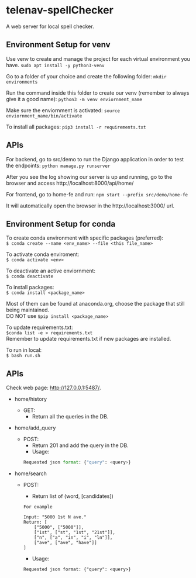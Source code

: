 # telenav-spellChecker

A web server for local spell checker. 


## Environment Setup for venv

Use venv to create and manage the project for each virtual environment you have.
`sudo apt install -y python3-venv`

Go to a folder of your choice and create the following folder:
`mkdir environments`

Run the command inside this folder to create our venv (remember to always give it a good name):
`python3 -m venv enviornment_name`

Make sure the enviornment is activated:
`source enviornment_name/bin/activate`

To install all packages: 
`pip3 install -r requirements.txt`

## APIs
For backend, go to src/demo to run the Django application in order to test the endpoints:
`python manage.py runserver`

After you see the log showing our server is up and running, go to the browser and access http://localhost:8000/api/home/

For frontend, go to home-fe and run:
`npm start --prefix src/demo/home-fe`

It will automatically open the browser in the http://localhost:3000/ url. 



## Environment Setup for conda
To create conda environment with specific packages (preferred):  
`$ conda create --name <env_name> --file <this file_name>`  

To activate conda enviroment:  
`$ conda activate <env>`

To deactivate an active enviornment:  
`$ conda deactivate`

To install packages:  
`$ conda install <package_name>`

Most of them can be found at anaconda.org, choose the package that still being maintained.  
DO NOT use `$pip install <package_name>`

To update requirements.txt:  
`$conda list -e > requirements.txt`  
Remember to update requirements.txt if new packages are installed.  

To run in local:  
`$ bash run.sh`

## APIs

Check web page: http://127.0.0.1:5487/.

* home/history
    * GET:
        * Return all the queries in the DB.

* home/add_query
    * POST:
        * Return 201 and add the query in the DB.
        * Usage:  
        ```py
        Requested json format: {"query": <query>}
        ```

* home/search
    * POST:
        * Return list of (word, [candidates])
        ```
        For example

        Input: "5000 1st N ave."
        Return: [
            ["5000", ["5000"]],
            ["1st", ["st", "1st", "21st"]],
            ["n", ["a", "in", "i", "ln"]],
            ["ave", ["ave", "have"]]
        ]
        ```

        * Usage:  
        ```
        Requested json format: {"query": <query>}